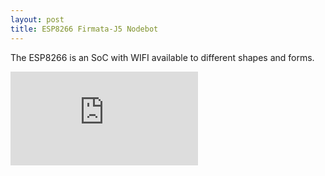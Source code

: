 ```yaml
---
layout: post
title: ESP8266 Firmata-J5 Nodebot
---
```



The ESP8266 is an SoC with WIFI available to different shapes and forms. 

<iframe frameborder="0" scrolling="yes" width="width/2" height="height/2"
   src="http://www.instructables.com/id/ESP8266-Firmata-J5-NodeBot/">
</iframe>
